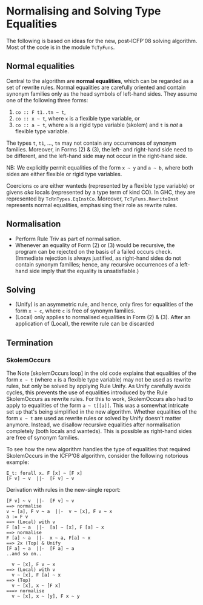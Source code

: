 # Normalising and Solving Type Equalities


The following is based on ideas for the new, post-ICFP'08 solving algorithm.  Most of the code is in the module `TcTyFuns`.

## Normal equalities


Central to the algorithm are **normal equalities**, which can be regarded as a set of rewrite rules.  Normal equalities are carefully oriented and contain synonym families only as the head symbols of left-hand sides.  They assume one of the following three forms:

1. `co :: F t1..tn ~ t`,
1. `co :: x ~ t`, where `x` is a flexible type variable, or
1. `co :: a ~ t`, where `a` is a rigid type variable (skolem) and `t` is *not* a flexible type variable.


The types `t`, `t1`, ..., `tn` may not contain any occurrences of synonym families.  Moreover, in Forms (2) & (3), the left- and right-hand side need to be different, and the left-hand side may not occur in the right-hand side.


NB: We explicitly permit equalities of the form `x ~ y` and `a ~ b`, where both sides are either flexible or rigid type variables.


Coercions `co` are either wanteds (represented by a flexible type variable) or givens *aka* locals (represented by a type term of kind CO).  In GHC, they are represented by `TcRnTypes.EqInstCo`.   Moreover, `TcTyFuns.RewriteInst` represents normal equalities, emphasising their role as rewrite rules.

## Normalisation

- Perform Rule Triv as part of normalisation.
- Whenever an equality of Form (2) or (3) would be recursive, the program can be rejected on the basis of a failed occurs check.  (Immediate rejection is always justified, as right-hand sides do not contain synonym familles; hence, any recursive occurrences of a left-hand side imply that the equality is unsatisfiable.)

## Solving

- (Unify) is an asymmetric rule, and hence, only fires for equalities of the form `x ~ c`, where `c` is free of synonym families.
- (Local) only applies to normalised equalities in Form (2) & (3).  After an application of (Local), the rewrite rule can be discarded

## Termination

### SkolemOccurs


The Note \[skolemOccurs loop\] in the old code explains that equalities of the form `x ~ t` (where `x` is a flexible type variable) may not be used as rewrite rules, but only be solved by applying Rule Unify.  As Unify carefully avoids cycles, this prevents the use of equalities introduced by the Rule SkolemOccurs as rewrite rules.  For this to work, SkolemOccurs also had to apply to equalities of the form `a ~ t[[a]]`.  This was a somewhat intricate set up that's being simplified in the new algorithm.  Whether equalities of the form `x ~ t` are used as rewrite rules or solved by Unify doesn't matter anymore.  Instead, we disallow recursive equalities after normalisation completely (both locals and wanteds).  This is possible as right-hand sides are free of synonym families.


To see how the new algorithm handles the type of equalities that required SkolemOccurs in the ICFP'08 algorithm, consider the following notorious example:

```wiki
E_t: forall x. F [x] ~ [F x]
[F v] ~ v  ||-  [F v] ~ v
```


Derivation with rules in the new-single report:

```wiki
[F v] ~ v  ||-  [F v] ~ v
==> normalise
v ~ [a], F v ~ a  ||-  v ~ [x], F v ~ x
a := F v
==> (Local) with v
F [a] ~ a  ||-  [a] ~ [x], F [a] ~ x
==> normalise
F [a] ~ a  ||-  x ~ a, F[a] ~ x
==> 2x (Top) & Unify
[F a] ~ a  ||-  [F a] ~ a
..and so on..
```

```wiki
  v ~ [x], F v ~ x
==> (Local) with v
  v ~ [x], F [a] ~ x
==> (Top)
  v ~ [x], x ~ [F x]
===> normalise
  v ~ [x], x ~ [y], F x ~ y
```